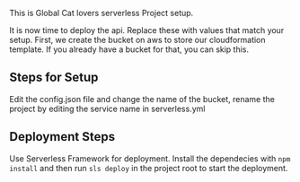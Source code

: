 This is Global Cat lovers serverless Project setup.

It is now time to deploy the api. Replace these with values that match your setup.
First, we create the bucket on aws to store our cloudformation template. If you already have a bucket for that, you can skip this.

## Steps for Setup

Edit the config.json file and change the name of the bucket, rename the project by editing the service name in serverless.yml

## Deployment Steps

Use Serverless Framework for deployment. Install the dependecies with `npm install` and then run `sls deploy` in the project root to start the deployment.



